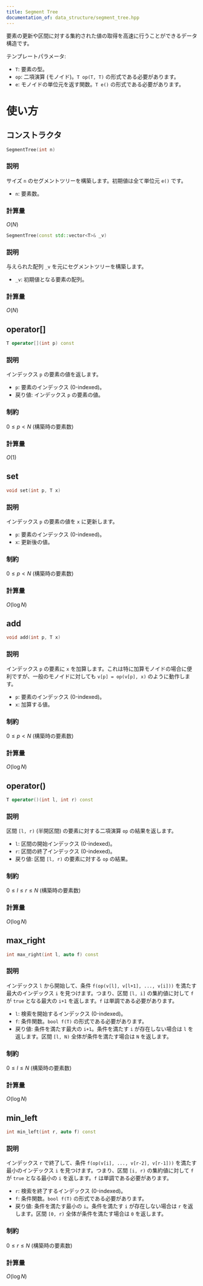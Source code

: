 ```yaml
---
title: Segment Tree                 
documentation_of: data_structure/segment_tree.hpp
---
```

要素の更新や区間に対する集約された値の取得を高速に行うことができるデータ構造です。

テンプレートパラメータ:
- `T`: 要素の型。
- `op`: 二項演算 (モノイド)。`T op(T, T)` の形式である必要があります。
- `e`: モノイドの単位元を返す関数。`T e()` の形式である必要があります。

# 使い方
## コンストラクタ

```cpp
SegmentTree(int n)
```

### 説明

サイズ `n` のセグメントツリーを構築します。初期値は全て単位元 `e()` です。

- `n`: 要素数。

### 計算量

$O(N)$

```cpp
SegmentTree(const std::vector<T>& _v)
```

### 説明

与えられた配列 `_v` を元にセグメントツリーを構築します。

- `_v`: 初期値となる要素の配列。

### 計算量

$O(N)$

## operator[]

```cpp
T operator[](int p) const
```

### 説明

インデックス `p` の要素の値を返します。

- `p`: 要素のインデックス (0-indexed)。
- 戻り値: インデックス `p` の要素の値。

### 制約

$0 \le p < N$ (構築時の要素数)

### 計算量

$O(1)$

## set

```cpp
void set(int p, T x)
```

### 説明

インデックス `p` の要素の値を `x` に更新します。

- `p`: 要素のインデックス (0-indexed)。
- `x`: 更新後の値。

### 制約

$0 \le p < N$ (構築時の要素数)

### 計算量

$O(\log N)$

## add

```cpp
void add(int p, T x)
```

### 説明

インデックス `p` の要素に `x` を加算します。これは特に加算モノイドの場合に便利ですが、一般のモノイドに対しても `v[p] = op(v[p], x)` のように動作します。

- `p`: 要素のインデックス (0-indexed)。
- `x`: 加算する値。

### 制約

$0 \le p < N$ (構築時の要素数)

### 計算量

$O(\log N)$

## operator()

```cpp
T operator()(int l, int r) const
```

### 説明

区間 `[l, r)` (半開区間) の要素に対する二項演算 `op` の結果を返します。

- `l`: 区間の開始インデックス (0-indexed)。
- `r`: 区間の終了インデックス (0-indexed)。
- 戻り値: 区間 `[l, r)` の要素に対する `op` の結果。

### 制約

$0 \le l \le r \le N$ (構築時の要素数)

### 計算量

$O(\log N)$

## max_right

```cpp
int max_right(int l, auto f) const
```

### 説明

インデックス `l` から開始して、条件 `f(op(v[l], v[l+1], ..., v[i]))` を満たす最大のインデックス `i` を見つけます。つまり、区間 `[l, i]` の集約値に対して `f` が `true` となる最大の `i+1` を返します。`f` は単調である必要があります。

- `l`: 検索を開始するインデックス (0-indexed)。
- `f`: 条件関数。`bool f(T)` の形式である必要があります。
- 戻り値: 条件を満たす最大の `i+1`。条件を満たす `i` が存在しない場合は `l` を返します。区間 `[l, N)` 全体が条件を満たす場合は `N` を返します。

### 制約

$0 \le l \le N$ (構築時の要素数)

### 計算量

$O(\log N)$

## min_left

```cpp
int min_left(int r, auto f) const
```

### 説明

インデックス `r` で終了して、条件 `f(op(v[i], ..., v[r-2], v[r-1]))` を満たす最小のインデックス `i` を見つけます。つまり、区間 `[i, r)` の集約値に対して `f` が `true` となる最小の `i` を返します。`f` は単調である必要があります。

- `r`: 検索を終了するインデックス (0-indexed)。
- `f`: 条件関数。`bool f(T)` の形式である必要があります。
- 戻り値: 条件を満たす最小の `i`。条件を満たす `i` が存在しない場合は `r` を返します。区間 `[0, r)` 全体が条件を満たす場合は `0` を返します。

### 制約

$0 \le r \le N$ (構築時の要素数)

### 計算量

$O(\log N)$
